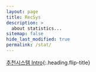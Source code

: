```yaml
---
layout: page
title: RecSys
description: >
  about statistics...
sitemap: false
hide_last_modified: true
permalink: /stat/
---
```


[추천시스템 Intro]{:.heading.flip-title}

[추천시스템 Intro]: /RecSys/2024-02-18-RecSys1